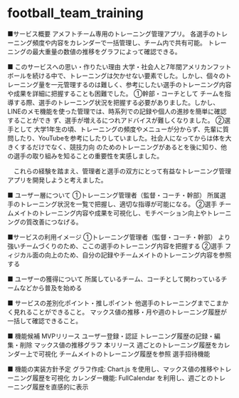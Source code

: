 # football_team_training
■サービス概要
アメフトチーム専用のトレーニング管理アプリ。
各選手のトレーニング頻度や内容をカレンダーで一括管理し、チーム内で共有可能。
トレーニングの最大重量の数値の推移をグラフによって確認できる。



■ このサービスへの思い・作りたい理由
 大学・社会人と7年間アメリカンフットボールを続ける中で、トレーニングは欠かせない要素でした。しかし、個々のトレーニング量を一元管理するのは難しく、参考にしたい選手のトレーニング内容や成果を詳細に把握することも困難でした。
①幹部・コーチとして
  チームを指導する際、選手のトレーニング状況を把握する必要がありました。しかし、LINEのメモ機能を使った管理では、時系列での記録や個人の進捗を簡単に確認することができ
  ず、選手が増えるにつれアドバイスが難しくなりました。
②選手として
  大学1年生の頃、トレーニングの頻度やメニューが分からず、先輩に質問したり、YouTubeを参考にしたりしていました。社会人になってからは体を大きくするだけでなく、競技力向
  のためのトレーニングがあるとを後に知り、他の選手の取り組みを知ることの重要性を実感しました。

　これらの経験を踏まえ、管理者と選手の双方にとって有益なトレーニング管理アプリを開発しようと考えました。



■ ユーザー層について
①トレーニング管理者（監督・コーチ・幹部）
  所属選手のトレーニング状況を一覧で把握し、適切な指導が可能になる。
②選手
  チームメイトのトレーニング内容や成果を可視化し、モチベーション向上やトレーニングの質改善につなげる。



■サービスの利用イメージ
①トレーニング管理者（監督・コーチ・幹部）
  より強いチームづくりのため、ここの選手のトレーニング内容を把握する
②選手
  フィジカル面の向上のため、自分の記録やチームメイトのトレーニング内容を参照する



■ ユーザーの獲得について
所属しているチーム、コーチとして関わっているチームなどから普及を始める



■ サービスの差別化ポイント・推しポイント
他選手のトレーニングまでこまかく見れることができること。
マックス値の推移・月や週のトレーニング履歴が一括して確認できること。



■ 機能候補
MVPリリース
  ユーザー登録・認証
  トレーニング履歴の記録・編集・削除
  マックス値の推移グラフ
本リリース
  週ごとのトレーニング履歴をカレンダー上で可視化
  チームメイトのトレーニング履歴を参照
  選手招待機能



■ 機能の実装方針予定
グラフ作成: Chart.js を使用し、マックス値の推移やトレーニング履歴を可視化
カレンダー機能: FullCalendar を利用し、週ごとのトレーニング履歴を直感的に表示

